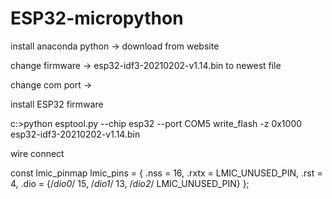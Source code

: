 # ESP32-micropython

install anaconda python -> download from website 

change firmware -> esp32-idf3-20210202-v1.14.bin to newest file 

change com port -> 

install ESP32 firmware 

c:\>python esptool.py --chip esp32 --port COM5 write_flash -z 0x1000 esp32-idf3-20210202-v1.14.bin 




wire connect


const lmic_pinmap lmic_pins = {
    .nss = 16, 
    .rxtx = LMIC_UNUSED_PIN,
    .rst = 4,
    .dio = {/*dio0*/ 15, /*dio1*/ 13, /*dio2*/ LMIC_UNUSED_PIN}
};

